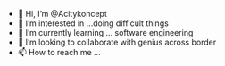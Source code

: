 - 👋 Hi, I’m @Acitykoncept
- 👀 I’m interested in ...doing difficult things
- 🌱 I’m currently learning ... software engineering
- 💞️ I’m looking to collaborate with genius across border
- 📫 How to reach me ...

<!---
Acitykoncept is a ✨ special ✨ repository because its `README.md` (this file) appears on your GitHub profile.
You can click the Preview link to take a look at your changes.
--->
